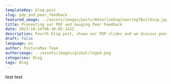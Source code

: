 ```yaml
---
templateKey: blog-post
slug: pdp_and_peer_feedback
featured_image: ../assets/images/posts/WaterlooEngineering7Building.jpg
title: Presenting our PDP and Gauging Peer Feedback 
date: 2023-10-24T06:30:05.142Z
description: Fourth blog post, shows our PDP slides and we discuss peer feedback
draft: false
language: en
author: PostureMax Team
authorimage: ../assets/images/global/logo4.png
categories: Blog
tags: Blog
---
```

test test